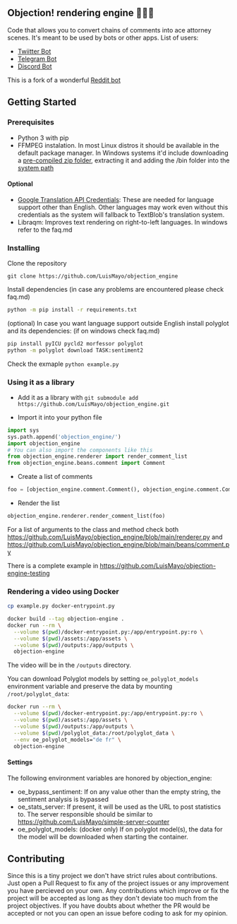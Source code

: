 ## Objection! rendering engine 👨🏼‍⚖️

Code that allows you to convert chains of comments into ace attorney scenes. It's meant to be used by bots or other apps.
List of users:
- [Twiitter Bot](https://github.com/LuisMayo/ace-attorney-twitter-bot)
- [Telegram Bot](https://github.com/LuisMayo/ace-attorney-telegram-bot)
- [Discord Bot](https://github.com/LuisMayo/ace-attorney-discord-bot)

This is a fork of a wonderful [Reddit bot](https://github.com/micah5/ace-attorney-reddit-bot)

## Getting Started

### Prerequisites

 - Python 3 with pip
 - FFMPEG instalation. In most Linux distros it should be available in the default package manager. In Windows systems it'd include downloading a [pre-compiled zip folder](https://ffmpeg.org/download.html#build-windows), extracting it and adding the /bin folder into the [system path](https://helpdeskgeek.com/windows-10/add-windows-path-environment-variable/)

#### Optional
 - [Google Translation API Credentials](https://cloud.google.com/translate/docs/setup): These are needed for language support other than English. Other languages may work even without this credentials as the system will fallback to TextBlob's translation system.
 - Libraqm: Improves text rendering on right-to-left languages. In windows refer to the faq.md
 
### Installing

Clone the repository

```
git clone https://github.com/LuisMayo/objection_engine
```
Install dependencies (in case any problems are encountered please check faq.md)
``` bash
python -m pip install -r requirements.txt
```

(optional) In case you want language support outside English install polyglot and its dependencies:
(if on windows check faq.md)

```bash
pip install pyICU pycld2 morfessor polyglot
python -m polyglot download TASK:sentiment2
```

Check the exmaple
`python example.py`

### Using it as a library
 - Add it as a library with 
`git submodule add https://github.com/LuisMayo/objection_engine.git`

 - Import it into your python file
``` python
import sys
sys.path.append('objection_engine/')
import objection_engine
# You can also import the components like this
from objection_engine.renderer import render_comment_list
from objection_engine.beans.comment import Comment
```
 - Create a list of comments
``` python
foo = [objection_engine.comment.Comment(), objection_engine.comment.Comment(text_content='Second comment',  user_name="Second user")]
```
 - Render the list
``` python
objection_engine.renderer.render_comment_list(foo)
```
For a list of arguments to the class and method check both https://github.com/LuisMayo/objection_engine/blob/main/renderer.py and https://github.com/LuisMayo/objection_engine/blob/main/beans/comment.py

There is a complete example in https://github.com/LuisMayo/objection-engine-testing

### Rendering a video using Docker

``` bash
cp example.py docker-entrypoint.py

docker build --tag objection-engine .
docker run --rm \
  --volume $(pwd)/docker-entrypoint.py:/app/entrypoint.py:ro \
  --volume $(pwd)/assets:/app/assets \
  --volume $(pwd)/outputs:/app/outputs \
  objection-engine
```

The video will be in the `/outputs` directory.

You can download Polyglot models by setting `oe_polyglot_models` environment variable and preserve the data by mounting `/root/polyglot_data`:

``` bash
docker run --rm \
  --volume $(pwd)/docker-entrypoint.py:/app/entrypoint.py:ro \
  --volume $(pwd)/assets:/app/assets \
  --volume $(pwd)/outputs:/app/outputs \
  --volume $(pwd)/polyglot_data:/root/polyglot_data \
  --env oe_polyglot_models="de fr" \
  objection-engine
```

#### Settings
The following environment variables are honored by objection_engine:
- oe_bypass_sentiment: If on any value other than the empty string, the sentiment analysis is bypassed
- oe_stats_server: If present, it will be used as the URL to post statistics to. The server responsible should be similar to https://github.com/LuisMayo/simple-server-counter
- oe_polyglot_models: (docker only) If on polyglot model(s), the data for the model will be downloaded when starting the container.
## Contributing
Since this is a tiny project we don't have strict rules about contributions. Just open a Pull Request to fix any of the project issues or any improvement you have percieved on your own. Any contributions which improve or fix the project will be accepted as long as they don't deviate too much from the project objectives. If you have doubts about whether the PR would be accepted or not you can open an issue before coding to ask for my opinion.

